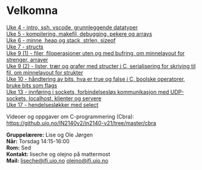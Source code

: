 # Velkomna

[Uke 4 - intro, ssh, vscode, grunnleggende datatyper](./uke4/README.md)<br />
[Uke 5 - kompilering, makefil, debugging, pekere og arrays](./uke5/README.md)<br />
[Uke 6 - minne, heap og stack, strlen, sizeof](./uke6)<br />
[Uke 7 - structs](./uke7)<br />
[Uke 9 (1) - filer, filoperasjoner uten og med bufring, om minnelayout for strenger, arrayer](./uke9/del1)<br />
[Uke 9 (2) - lister, trær og grafer med structer i C, serialisering for skriving til fil, om minnelayout for strukter](./uke9/del2) <br />
[Uke 10 - håndtering av bits, hva er true og false i C, boolske operatorer, bruke bits som flags](./uke10)<br />
[Uke 13 - innføring i sockets, forbindelsesløs kommunikasjon med UDP-sockets, localhost, klienter og servere](./uke13)<br />
[Uke 17 - hendelsesløkker med select](./uke17)<br />

Videoer og oppgaver om C-programmering (Cbra):\
https://github.uio.no/IN2140v2/in2140-v21/tree/master/cbra

**Gruppelærere:** Lise og Ole Jørgen \
**Når:** Torsdag 14:15-16:00 \
**Rom:** Sed \
**Kontakt:** liseche og olejno på mattermost \
**Mail:** liseche@ifi.uio.no olejno@ifi.uio.no
